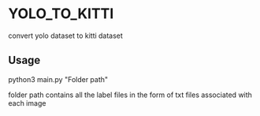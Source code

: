 # YOLO_TO_KITTI
convert yolo dataset to kitti dataset

## Usage

python3 main.py "Folder path" 
  
folder path contains all the label files in the form of txt files associated with each image
